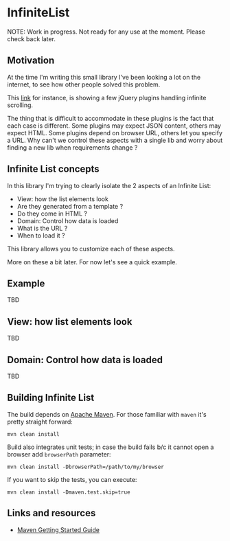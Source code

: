 # InfiniteList

NOTE: Work in progress. Not ready for any use at the moment. Please check back later.

## Motivation
At the time I'm writing this small library I've been looking a lot on the internet, to see how other people solved this problem.

This [link](http://designbeep.com/2011/08/12/12-jquery-infinite-scrollingscroll-read-plugins-for-content-navigation/) for instance, is showing a few jQuery plugins handling infinite scrolling.

The thing that is difficult to accommodate in these plugins is the fact that each case is different. Some plugins may expect JSON content, others may expect HTML. Some plugins depend on browser URL, others let you specify a URL. Why can't we control these aspects with a single lib and worry about finding a new lib when requirements change ?

## Infinite List concepts

In this library I'm trying to clearly isolate the 2 aspects of an Infinite List:

* View: how the list elements look
 * Are they generated from a template ?
 * Do they come in HTML ?
* Domain: Control how data is loaded
 * What is the URL ?
 * When to load it ?

This library allows you to customize each of these aspects.

More on these a bit later. For now let's see a quick example.

## Example

TBD

## View: how list elements look

TBD

## Domain: Control how data is loaded

TBD

## Building Infinite List

The build depends on [Apache Maven](http://maven.apache.org/guides/getting-started/index.html).
For those familiar with `maven` it's pretty straight forward:

    mvn clean install

Build also integrates unit tests; in case the build fails b/c it cannot open a browser add `browserPath` parameter:

    mvn clean install -DbrowserPath=/path/to/my/browser

If you want to skip the tests, you can execute:

    mvn clean install -Dmaven.test.skip=true

## Links and resources

* [Maven Getting Started Guide](http://maven.apache.org/guides/getting-started/index.html)

